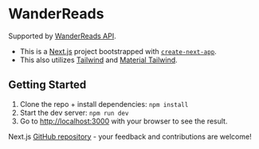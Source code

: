 # WanderReads

Supported by [WanderReads API](https://github.com/espressogoddess/wander_reads_api).

- This is a [Next.js](https://nextjs.org/) project bootstrapped with [`create-next-app`](https://github.com/vercel/next.js/tree/canary/packages/create-next-app).
- This also utilizes [Tailwind](https://tailwindcss.com/docs/installation) and [Material Tailwind](https://www.material-tailwind.com/docs/react/select).

## Getting Started

1. Clone the repo + install dependencies: `npm install`
1. Start the dev server: `npm run dev`
1. Go to [http://localhost:3000](http://localhost:3000) with your browser to see the result.

Next.js [GitHub repository](https://github.com/vercel/next.js/) - your feedback and contributions are welcome!
